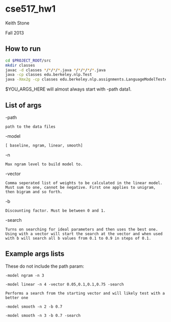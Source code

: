 cse517_hw1
==========

Keith Stone

Fall 2013


How to run
----------
```bash
cd $PROJECT_ROOT/src
mkdir classes
javac -d classes */*/*/*.java */*/*/*/*.java
java -cp classes edu.berkeley.nlp.Test
java -Xmx2g -cp classes edu.berkeley.nlp.assignments.LanguageModelTester $YOUR_ARGS_HERE
```

$YOU_ARGS_HERE will almost always start with -path data1.

List of args
------------

-path 

    path to the data files

-model

    [ baseline, ngram, linear, smooth]
    
-n 

    Max ngram level to build model to.
    
-vector

    Comma seperated list of weights to be calculated in the linear model. Must sum to one, cannot be negative. First one applies to unigram, then bigram and so forth.
    
-b

    Discounting factor. Must be between 0 and 1.
    
-search

    Turns on searching for ideal parameters and then uses the best one. Using with a vector will start the search at the vector and when used with b will search all b values from 0.1 to 0.9 in steps of 0.1.
    
    
Example args lists
------------------

These do not include the path param:

```-model ngram -n 3```

```-model linear -n 4 -vector 0.05,0.1,0.1,0.75 -search```

    Performs a search from the starting vector and will likely test with a better one
    
```-model smooth -n 2 -b 0.7```

```-model smooth -n 3 -b 0.7 -search```

